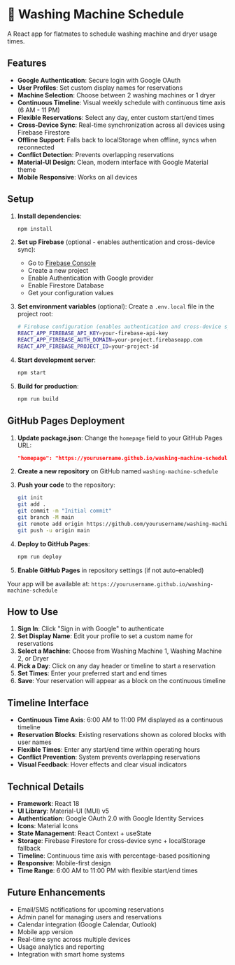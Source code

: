 # 🧺 Washing Machine Schedule

A React app for flatmates to schedule washing machine and dryer usage times.

## Features

- **Google Authentication**: Secure login with Google OAuth
- **User Profiles**: Set custom display names for reservations
- **Machine Selection**: Choose between 2 washing machines or 1 dryer
- **Continuous Timeline**: Visual weekly schedule with continuous time axis (6 AM - 11 PM)
- **Flexible Reservations**: Select any day, enter custom start/end times
- **Cross-Device Sync**: Real-time synchronization across all devices using Firebase Firestore
- **Offline Support**: Falls back to localStorage when offline, syncs when reconnected
- **Conflict Detection**: Prevents overlapping reservations
- **Material-UI Design**: Clean, modern interface with Google Material theme
- **Mobile Responsive**: Works on all devices

## Setup

1. **Install dependencies**:
   ```bash
   npm install
   ```

2. **Set up Firebase** (optional - enables authentication and cross-device sync):
   - Go to [Firebase Console](https://console.firebase.google.com/)
   - Create a new project
   - Enable Authentication with Google provider
   - Enable Firestore Database
   - Get your configuration values

3. **Set environment variables** (optional):
   Create a `.env.local` file in the project root:
   ```bash
   # Firebase configuration (enables authentication and cross-device sync)
   REACT_APP_FIREBASE_API_KEY=your-firebase-api-key
   REACT_APP_FIREBASE_AUTH_DOMAIN=your-project.firebaseapp.com
   REACT_APP_FIREBASE_PROJECT_ID=your-project-id
   ```

4. **Start development server**:
   ```bash
   npm start
   ```

5. **Build for production**:
   ```bash
   npm run build
   ```

## GitHub Pages Deployment

1. **Update package.json**: Change the `homepage` field to your GitHub Pages URL:
   ```json
   "homepage": "https://yourusername.github.io/washing-machine-schedule"
   ```

2. **Create a new repository** on GitHub named `washing-machine-schedule`

3. **Push your code** to the repository:
   ```bash
   git init
   git add .
   git commit -m "Initial commit"
   git branch -M main
   git remote add origin https://github.com/yourusername/washing-machine-schedule.git
   git push -u origin main
   ```

4. **Deploy to GitHub Pages**:
   ```bash
   npm run deploy
   ```

5. **Enable GitHub Pages** in repository settings (if not auto-enabled)

Your app will be available at: `https://yourusername.github.io/washing-machine-schedule`

## How to Use

1. **Sign In**: Click "Sign in with Google" to authenticate
2. **Set Display Name**: Edit your profile to set a custom name for reservations
3. **Select a Machine**: Choose from Washing Machine 1, Washing Machine 2, or Dryer
4. **Pick a Day**: Click on any day header or timeline to start a reservation
5. **Set Times**: Enter your preferred start and end times
6. **Save**: Your reservation will appear as a block on the continuous timeline

## Timeline Interface

- **Continuous Time Axis**: 6:00 AM to 11:00 PM displayed as a continuous timeline
- **Reservation Blocks**: Existing reservations shown as colored blocks with user names
- **Flexible Times**: Enter any start/end time within operating hours
- **Conflict Prevention**: System prevents overlapping reservations
- **Visual Feedback**: Hover effects and clear visual indicators

## Technical Details

- **Framework**: React 18
- **UI Library**: Material-UI (MUI) v5
- **Authentication**: Google OAuth 2.0 with Google Identity Services
- **Icons**: Material Icons
- **State Management**: React Context + useState
- **Storage**: Firebase Firestore for cross-device sync + localStorage fallback
- **Timeline**: Continuous time axis with percentage-based positioning
- **Responsive**: Mobile-first design
- **Time Range**: 6:00 AM to 11:00 PM with flexible start/end times

## Future Enhancements

- Email/SMS notifications for upcoming reservations
- Admin panel for managing users and reservations
- Calendar integration (Google Calendar, Outlook)
- Mobile app version
- Real-time sync across multiple devices
- Usage analytics and reporting
- Integration with smart home systems 